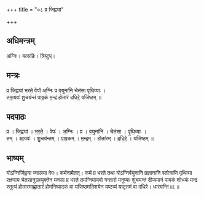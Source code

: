 +++
title = "०८ प्र जिह्वया"

+++
## अधिमन्त्रम्
अग्निः। वत्सप्रिः। त्रिष्टुप्।

## मन्त्रः
प्र जि॒ह्वया॑ भरते॒ वेपो॑ अ॒ग्निः प्र व॒युना॑नि॒ चेत॑सा पृथि॒व्याः ।  
तमा॒यवः॑ शु॒चय॑न्तं पाव॒कं म॒न्द्रं होता॑रं दधिरे॒ यजि॑ष्ठम् ॥

## पदपाठः
प्र । जि॒ह्वया॑ । भ॒र॒ते॒ । वेपः॑ । अ॒ग्निः । प्र । व॒युना॑नि । चेत॑सा । पृ॒थि॒व्याः ।  
तम् । आ॒यवः॑ । शु॒चय॑न्तम् । पा॒व॒कम् । म॒न्द्रम् । होता॑रम् । द॒धि॒रे॒ । यजि॑ष्ठम् ॥

## भाष्यम्
योऽग्निर्जिह्वया ज्वालया वेपः। कर्मनामैतत्। कर्म प्र भरते तथा योऽग्निर्वयुनानि प्रज्ञानानि स्तोत्राणि पृथिव्या रक्षणाय चेतसानुग्रहयुक्तेन मनसा प्र भरते तमग्निमायवो गन्तारो मनुष्याः शुचयन्तं दीप्यमानं पावकं शोधकं मन्द्रं स्तुत्यं होतारमाह्वातारं होमनिष्पादकं वा यजिष्ठमतिशयेन यष्टव्यं यष्टृतमं वा दधिरे। धारयन्ति॥८॥